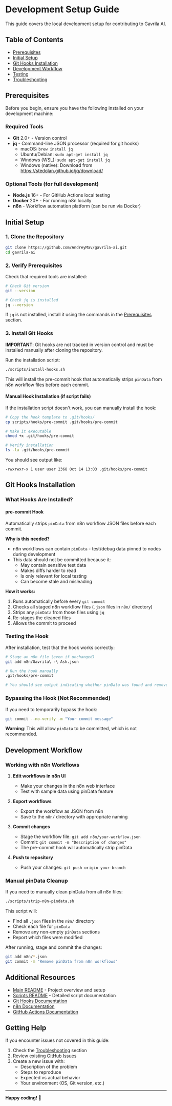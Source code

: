 # Development Setup Guide

This guide covers the local development setup for contributing to Gavrila AI.

## Table of Contents
- [Prerequisites](#prerequisites)
- [Initial Setup](#initial-setup)
- [Git Hooks Installation](#git-hooks-installation)
- [Development Workflow](#development-workflow)
- [Testing](#testing)
- [Troubleshooting](#troubleshooting)

## Prerequisites

Before you begin, ensure you have the following installed on your development machine:

### Required Tools
- **Git** 2.0+ - Version control
- **jq** - Command-line JSON processor (required for git hooks)
  - macOS: `brew install jq`
  - Ubuntu/Debian: `sudo apt-get install jq`
  - Windows (WSL): `sudo apt-get install jq`
  - Windows (native): Download from https://stedolan.github.io/jq/download/

### Optional Tools (for full development)
- **Node.js** 16+ - For GitHub Actions local testing
- **Docker** 20+ - For running n8n locally
- **n8n** - Workflow automation platform (can be run via Docker)

## Initial Setup

### 1. Clone the Repository

```bash
git clone https://github.com/AndreyMav/gavrila-ai.git
cd gavrila-ai
```

### 2. Verify Prerequisites

Check that required tools are installed:

```bash
# Check Git version
git --version

# Check jq is installed
jq --version
```

If `jq` is not installed, install it using the commands in the [Prerequisites](#prerequisites) section.

### 3. Install Git Hooks

**IMPORTANT**: Git hooks are not tracked in version control and must be installed manually after cloning the repository.

Run the installation script:

```bash
./scripts/install-hooks.sh
```

This will install the pre-commit hook that automatically strips `pinData` from n8n workflow files before each commit.

#### Manual Hook Installation (if script fails)

If the installation script doesn't work, you can manually install the hook:

```bash
# Copy the hook template to .git/hooks/
cp scripts/hooks/pre-commit .git/hooks/pre-commit

# Make it executable
chmod +x .git/hooks/pre-commit

# Verify installation
ls -la .git/hooks/pre-commit
```

You should see output like:
```
-rwxrwxr-x 1 user user 2368 Oct 14 13:03 .git/hooks/pre-commit
```

## Git Hooks Installation

### What Hooks Are Installed?

#### pre-commit Hook
Automatically strips `pinData` from n8n workflow JSON files before each commit.

**Why is this needed?**
- n8n workflows can contain `pinData` - test/debug data pinned to nodes during development
- This data should not be committed because it:
  - May contain sensitive test data
  - Makes diffs harder to read
  - Is only relevant for local testing
  - Can become stale and misleading

**How it works:**
1. Runs automatically before every `git commit`
2. Checks all staged n8n workflow files (`.json` files in `n8n/` directory)
3. Strips any `pinData` from those files using `jq`
4. Re-stages the cleaned files
5. Allows the commit to proceed

### Testing the Hook

After installation, test that the hook works correctly:

```bash
# Stage an n8n file (even if unchanged)
git add n8n/Gavrila\ -\ Ask.json

# Run the hook manually
.git/hooks/pre-commit

# You should see output indicating whether pinData was found and removed
```

### Bypassing the Hook (Not Recommended)

If you need to temporarily bypass the hook:

```bash
git commit --no-verify -m "Your commit message"
```

**Warning**: This will allow `pinData` to be committed, which is not recommended.

## Development Workflow

### Working with n8n Workflows

1. **Edit workflows in n8n UI**
   - Make your changes in the n8n web interface
   - Test with sample data using pinData feature

2. **Export workflows**
   - Export the workflow as JSON from n8n
   - Save to the `n8n/` directory with appropriate naming

3. **Commit changes**
   - Stage the workflow file: `git add n8n/your-workflow.json`
   - Commit: `git commit -m "Description of changes"`
   - The pre-commit hook will automatically strip pinData

4. **Push to repository**
   - Push your changes: `git push origin your-branch`

### Manual pinData Cleanup

If you need to manually clean pinData from all n8n files:

```bash
./scripts/strip-n8n-pindata.sh
```

This script will:
- Find all `.json` files in the `n8n/` directory
- Check each file for `pinData`
- Remove any non-empty `pinData` sections
- Report which files were modified

After running, stage and commit the changes:

```bash
git add n8n/*.json
git commit -m "Remove pinData from n8n workflows"
```

## Additional Resources

- [Main README](README.md) - Project overview and setup
- [Scripts README](scripts/README.md) - Detailed script documentation
- [Git Hooks Documentation](https://git-scm.com/book/en/v2/Customizing-Git-Git-Hooks)
- [n8n Documentation](https://docs.n8n.io/)
- [GitHub Actions Documentation](https://docs.github.com/en/actions)

## Getting Help

If you encounter issues not covered in this guide:

1. Check the [Troubleshooting](#troubleshooting) section
2. Review existing [GitHub Issues](https://github.com/AndreyMav/gavrila-ai/issues)
3. Create a new issue with:
   - Description of the problem
   - Steps to reproduce
   - Expected vs actual behavior
   - Your environment (OS, Git version, etc.)

---

**Happy coding! 🚀**

